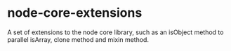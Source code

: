 node-core-extensions
====================

A set of extensions to the node core library, such as an isObject method to parallel isArray, clone method and mixin method.